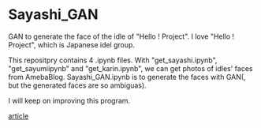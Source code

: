 # Sayashi_GAN

GAN to generate the face of the idle of "Hello ! Project".
I love "Hello ! Project", which is Japanese idel group.

This repositpry contains 4 .ipynb files.
With "get_sayashi.ipynb", "get_sayumiipynb" and "get_karin.ipynb", we can get photos of idles' faces from AmebaBlog.
Sayashi_GAN.ipynb is to generate the faces with GAN(, but the generated faces are so ambiguas).

I will keep on improving this program.

[article](https://qiita.com/taro_murakami/items/0e670df0d831f26d2cf7)
